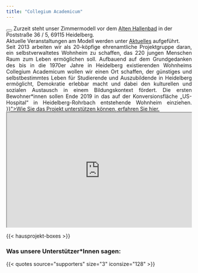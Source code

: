 ```yaml
---
title: "Collegium Academicum"
---
```


<!-- <div class="notification is-primary"><button class="delete"></button>
     Heute Abend findet, wie jeden ersten Mittwoch im Monat, unser
     <strong>Kennenlerntreffen in der Sandgasse 7</strong> statt.
     Wenn du Interesse hast mehr über unser Projekt und die Projektgruppe zu erfahren,
     dann komm um <strong>17:30 Uhr</strong> vorbei.
     </div> -->

<div class="notification is-primary"><button class="delete"></button>
  Zurzeit steht unser Zimmermodell vor dem  <a href="http://www.alteshallenbad.de/">Alten Hallenbad</a> in der
  Poststraße 36 / 5, 69115 Heidelberg.
  <br />
  Aktuelle Veranstaltungen am Modell werden unter <a
  href="https://collegiumacademicum.de/aktuelles">Aktuelles</a>
  aufgeführt.<br />
</div>

<div class="columns is-centered">
    <div class="column is-10" style="line-height: 1.2em; text-align: justify;">
        Seit 2013 arbeiten wir als 20-köpfige ehrenamtliche Projektgruppe daran, ein selbstverwaltetes Wohnheim zu schaffen, das 220 jungen Menschen Raum zum Leben ermöglichen soll. Aufbauend auf dem Grundgedanken des bis in die 1970er Jahre in Heidelberg existierenden Wohnheims Collegium Academicum wollen wir einen Ort schaffen, der günstiges und selbstbestimmtes Leben für Studierende und Auszubildende in Heidelberg ermöglicht, Demokratie erlebbar macht und dabei den kulturellen und sozialen Austausch in einem Bildungskontext fördert. Die ersten Bewohner*innen sollen Ende 2019 in das auf der Konversionsfläche „US-Hospital“ in Heidelberg-Rohrbach entstehende Wohnheim einziehen. <a href="{{< relref "direktkredite" >}}">Wie Sie das Projekt unterstützen können, erfahren Sie hier.</a>
    </div>
</div>

<div style="position: relative; padding-bottom: 56.25%; padding-top: 30px; height: 0; overflow: hidden;">
    <iframe src="https://player.vimeo.com/video/191458892?color=38A9A1&title=0&byline=0&portrait=0" style="position: absolute; top: 0; left: 0; width: 100%; height: 100%;" webkitallowfullscreen mozallowfullscreen allowfullscreen></iframe>
</div>

{{< hausprojekt-boxes >}}

<h3 id="was-unsere-unterstützer-innen-sagen" class="is-hidden-mobile">Was unsere Unterstützer*Innen sagen:</h3>

{{< quotes source="supporters" size="3" iconsize="128" >}}
